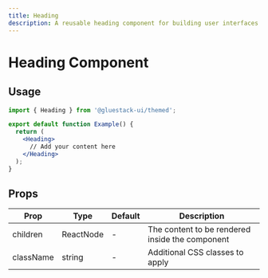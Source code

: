 ```yaml
---
title: Heading
description: A reusable heading component for building user interfaces.
---
```


# Heading Component

## Usage

```jsx
import { Heading } from '@gluestack-ui/themed';

export default function Example() {
  return (
    <Heading>
      // Add your content here
    </Heading>
  );
}
```

## Props

| Prop | Type | Default | Description |
|------|------|---------|-------------|
| children | ReactNode | - | The content to be rendered inside the component |
| className | string | - | Additional CSS classes to apply |
